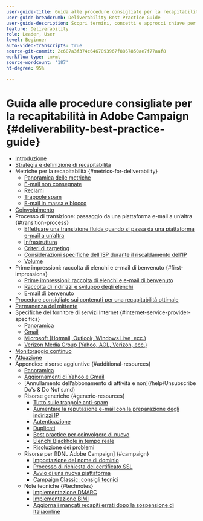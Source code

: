 ```yaml
---
user-guide-title: Guida alle procedure consigliate per la recapitabilità
user-guide-breadcrumb: Deliverability Best Practice Guide
user-guide-description: Scopri termini, concetti e approcci chiave per la recapitabilità, al fine di garantire il successo del programma di marketing.
feature: Deliverability
role: Leader, User
level: Beginner
auto-video-transcripts: true
source-git-commit: 2c687a3f374c6467893967f8867850ae7f77aaf8
workflow-type: tm+mt
source-wordcount: '187'
ht-degree: 95%

---
```



# Guida alle procedure consigliate per la recapitabilità in Adobe Campaign {#deliverability-best-practice-guide}

+ [Introduzione](/help/introduction.md)
+ [Strategia e definizione di recapitabilità](/help/deliverability-strategy-and-definition.md)
+ Metriche per la recapitabilità {#metrics-for-deliverability}
   + [Panoramica delle metriche](/help/metrics/metrics-overview.md)
   + [E-mail non consegnate](/help/metrics/bounces.md)
   + [Reclami](/help/metrics/complaints.md)
   + [Trappole spam](/help/metrics/spam-traps.md)
   + [E-mail in massa e blocco](/help/metrics/bulking-and-blocking.md)
+ [Coinvolgimento](/help/engagement.md)
+ Processo di transizione: passaggio da una piattaforma e-mail a un’altra {#transition-process}
   + [Effettuare una transizione fluida quando si passa da una piattaforma e-mail a un’altra](/help/transition-process/switching-email-platforms.md)
   + [Infrastruttura](/help/transition-process/infrastructure.md)
   + [Criteri di targeting](/help/transition-process/targeting-criteria.md)
   + [Considerazioni specifiche dell’ISP durante il riscaldamento dell’IP](/help/transition-process/isp-specific-considerations-during-ip-warming.md)
   + [Volume](/help/transition-process/volume.md)
+ Prime impressioni: raccolta di elenchi e e-mail di benvenuto {#first-impressions}
   + [Prime impressioni: raccolta di elenchi e e-mail di benvenuto](/help/first-impressions/introduction.md)
   + [Raccolta di indirizzi e sviluppo degli elenchi](/help/first-impressions/address-collection-and-list-growth.md)
   + [E-mail di benvenuto](/help/first-impressions/welcome-emails.md)
+ [Procedure consigliate sui contenuti per una recapitabilità ottimale](/help/content-best-practices-for-optimal-delivery.md)
+ [Permanenza del mittente](/help/sender-permanence.md)
+ Specifiche del fornitore di servizi Internet {#internet-service-provider-specifics}
   + [Panoramica](/help/internet-service-provider-specifics/overview.md)
   + [Gmail](/help/internet-service-provider-specifics/gmail.md)
   + [Microsoft (Hotmail, Outlook, Windows Live, ecc.)](/help/internet-service-provider-specifics/microsoft.md)
   + [Verizon Media Group (Yahoo, AOL, Verizon, ecc.)](/help/internet-service-provider-specifics/verizon-media-group.md)
+ [Monitoraggio continuo](/help/ongoing-monitoring.md)
+ [Attuazione](/help/putting-it-in-practice.md)
+ Appendice: risorse aggiuntive {#additional-resources}
   + [Panoramica](/help/additional-resources/general-resources.md)
   + [Aggiornamenti di Yahoo e Gmail](/help/guidance-around-changes-to-google-and-yahoo.md)
   + [Annullamento dell’abbonamento di attività e non](/help/Unsubscribe Do&#39;s &amp; Do Not&#39;s.md)
   + Risorse generiche {#generic-resources}
      + [Tutto sulle trappole anti-spam](/help/additional-resources/all-about-spam-traps.md)
      + [Aumentare la reputazione e-mail con la preparazione degli indirizzi IP](/help/additional-resources/increase-reputation-with-ip-warming.md)
      + [Autenticazione](/help/additional-resources/authentication.md)
      + [Duplicati](/help/additional-resources/duplicates.md)
      + [Best practice per coinvolgere di nuovo](/help/additional-resources/re-engagement.md)
      + [Elenchi Blackhole in tempo reale](/help/additional-resources/blocklist-databases.md)
      + [Risoluzione dei problemi](/help/additional-resources/troubleshooting.md)
   + Risorse per [!DNL Adobe Campaign] {#campaign}
      + [Impostazione del nome di dominio](/help/additional-resources/ac-domain-name-setup.md)
      + [Processo di richiesta del certificato SSL](/help/additional-resources/ac-ssl-certificate-request.md)
      + [Avvio di una nuova piattaforma](/help/additional-resources/ac-starting-new-platform.md)
      + [Campaign Classic: consigli tecnici](/help/additional-resources/acc-technical-recommendations.md)
   + Note tecniche {#technotes}
      + [Implementazione DMARC](/help/technotes/implement-dmarc.md)
      + [Implementazione BIMI](/help/technotes/implement-bimi.md)
      + [Aggiorna i mancati recapiti errati dopo la sospensione di Italiaonline](/help/technotes/update-bounces-after-it-outage.md)

